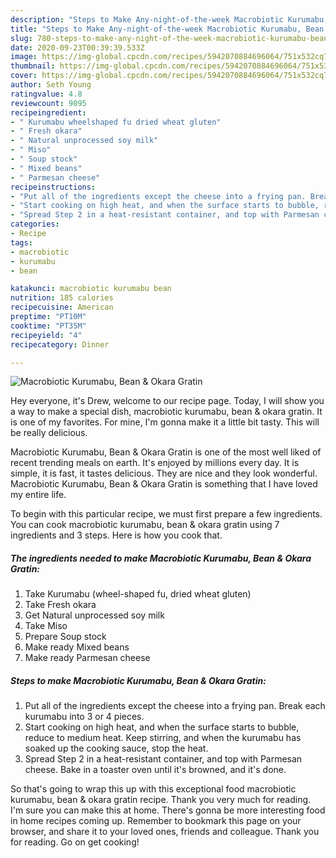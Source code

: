 ```yaml
---
description: "Steps to Make Any-night-of-the-week Macrobiotic Kurumabu, Bean &amp;amp; Okara Gratin"
title: "Steps to Make Any-night-of-the-week Macrobiotic Kurumabu, Bean &amp;amp; Okara Gratin"
slug: 780-steps-to-make-any-night-of-the-week-macrobiotic-kurumabu-bean-and-amp-okara-gratin
date: 2020-09-23T00:39:39.533Z
image: https://img-global.cpcdn.com/recipes/5942070884696064/751x532cq70/macrobiotic-kurumabu-bean-okara-gratin-recipe-main-photo.jpg
thumbnail: https://img-global.cpcdn.com/recipes/5942070884696064/751x532cq70/macrobiotic-kurumabu-bean-okara-gratin-recipe-main-photo.jpg
cover: https://img-global.cpcdn.com/recipes/5942070884696064/751x532cq70/macrobiotic-kurumabu-bean-okara-gratin-recipe-main-photo.jpg
author: Seth Young
ratingvalue: 4.8
reviewcount: 9095
recipeingredient:
- " Kurumabu wheelshaped fu dried wheat gluten"
- " Fresh okara"
- " Natural unprocessed soy milk"
- " Miso"
- " Soup stock"
- " Mixed beans"
- " Parmesan cheese"
recipeinstructions:
- "Put all of the ingredients except the cheese into a frying pan. Break each kurumabu into 3 or 4 pieces."
- "Start cooking on high heat, and when the surface starts to bubble, reduce to medium heat. Keep stirring, and when the kurumabu has soaked up the cooking sauce, stop the heat."
- "Spread Step 2 in a heat-resistant container, and top with Parmesan cheese. Bake in a toaster oven until it&#39;s browned, and it&#39;s done."
categories:
- Recipe
tags:
- macrobiotic
- kurumabu
- bean

katakunci: macrobiotic kurumabu bean 
nutrition: 185 calories
recipecuisine: American
preptime: "PT10M"
cooktime: "PT35M"
recipeyield: "4"
recipecategory: Dinner

---
```



![Macrobiotic Kurumabu, Bean &amp; Okara Gratin](https://img-global.cpcdn.com/recipes/5942070884696064/751x532cq70/macrobiotic-kurumabu-bean-okara-gratin-recipe-main-photo.jpg)

Hey everyone, it's Drew, welcome to our recipe page. Today, I will show you a way to make a special dish, macrobiotic kurumabu, bean &amp; okara gratin. It is one of my favorites. For mine, I'm gonna make it a little bit tasty. This will be really delicious.

Macrobiotic Kurumabu, Bean &amp; Okara Gratin is one of the most well liked of recent trending meals on earth. It's enjoyed by millions every day. It is simple, it is fast, it tastes delicious. They are nice and they look wonderful. Macrobiotic Kurumabu, Bean &amp; Okara Gratin is something that I have loved my entire life.




To begin with this particular recipe, we must first prepare a few ingredients. You can cook macrobiotic kurumabu, bean &amp; okara gratin using 7 ingredients and 3 steps. Here is how you cook that.

<!--inarticleads1-->

##### The ingredients needed to make Macrobiotic Kurumabu, Bean &amp; Okara Gratin:

1. Take  Kurumabu (wheel-shaped fu, dried wheat gluten)
1. Take  Fresh okara
1. Get  Natural unprocessed soy milk
1. Take  Miso
1. Prepare  Soup stock
1. Make ready  Mixed beans
1. Make ready  Parmesan cheese




<!--inarticleads2-->

##### Steps to make Macrobiotic Kurumabu, Bean &amp; Okara Gratin:

1. Put all of the ingredients except the cheese into a frying pan. Break each kurumabu into 3 or 4 pieces.
1. Start cooking on high heat, and when the surface starts to bubble, reduce to medium heat. Keep stirring, and when the kurumabu has soaked up the cooking sauce, stop the heat.
1. Spread Step 2 in a heat-resistant container, and top with Parmesan cheese. Bake in a toaster oven until it&#39;s browned, and it&#39;s done.




So that's going to wrap this up with this exceptional food macrobiotic kurumabu, bean &amp; okara gratin recipe. Thank you very much for reading. I'm sure you can make this at home. There's gonna be more interesting food in home recipes coming up. Remember to bookmark this page on your browser, and share it to your loved ones, friends and colleague. Thank you for reading. Go on get cooking!

